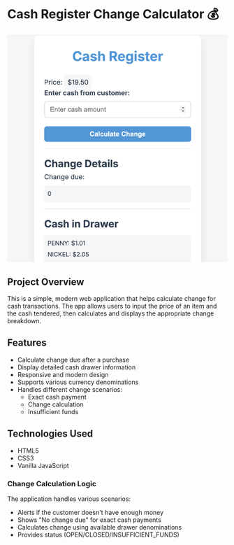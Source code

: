 # Cash Register Change Calculator 💰

<img src="app-preview/preview1.png" width="600" alt="Cash Register App Preview">

## Project Overview

This is a simple, modern web application that helps calculate change for cash transactions. The app allows users to input the price of an item and the cash tendered, then calculates and displays the appropriate change breakdown.

## Features

- Calculate change due after a purchase
- Display detailed cash drawer information
- Responsive and modern design
- Supports various currency denominations
- Handles different change scenarios:
  - Exact cash payment
  - Change calculation
  - Insufficient funds

## Technologies Used

- HTML5
- CSS3
- Vanilla JavaScript

### Change Calculation Logic

The application handles various scenarios:
- Alerts if the customer doesn't have enough money
- Shows "No change due" for exact cash payments
- Calculates change using available drawer denominations
- Provides status (OPEN/CLOSED/INSUFFICIENT_FUNDS)